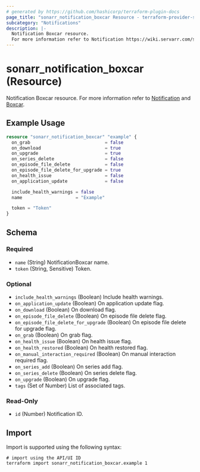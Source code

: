 ```yaml
---
# generated by https://github.com/hashicorp/terraform-plugin-docs
page_title: "sonarr_notification_boxcar Resource - terraform-provider-sonarr"
subcategory: "Notifications"
description: |-
  Notification Boxcar resource.
  For more information refer to Notification https://wiki.servarr.com/sonarr/settings#connect and Boxcar https://wiki.servarr.com/sonarr/supported#boxcar.
---
```


# sonarr_notification_boxcar (Resource)

<!-- subcategory:Notifications -->
Notification Boxcar resource.
For more information refer to [Notification](https://wiki.servarr.com/sonarr/settings#connect) and [Boxcar](https://wiki.servarr.com/sonarr/supported#boxcar).

## Example Usage

```terraform
resource "sonarr_notification_boxcar" "example" {
  on_grab                            = false
  on_download                        = true
  on_upgrade                         = true
  on_series_delete                   = false
  on_episode_file_delete             = false
  on_episode_file_delete_for_upgrade = true
  on_health_issue                    = false
  on_application_update              = false

  include_health_warnings = false
  name                    = "Example"

  token = "Token"
}
```

<!-- schema generated by tfplugindocs -->
## Schema

### Required

- `name` (String) NotificationBoxcar name.
- `token` (String, Sensitive) Token.

### Optional

- `include_health_warnings` (Boolean) Include health warnings.
- `on_application_update` (Boolean) On application update flag.
- `on_download` (Boolean) On download flag.
- `on_episode_file_delete` (Boolean) On episode file delete flag.
- `on_episode_file_delete_for_upgrade` (Boolean) On episode file delete for upgrade flag.
- `on_grab` (Boolean) On grab flag.
- `on_health_issue` (Boolean) On health issue flag.
- `on_health_restored` (Boolean) On health restored flag.
- `on_manual_interaction_required` (Boolean) On manual interaction required flag.
- `on_series_add` (Boolean) On series add flag.
- `on_series_delete` (Boolean) On series delete flag.
- `on_upgrade` (Boolean) On upgrade flag.
- `tags` (Set of Number) List of associated tags.

### Read-Only

- `id` (Number) Notification ID.

## Import

Import is supported using the following syntax:

```shell
# import using the API/UI ID
terraform import sonarr_notification_boxcar.example 1
```
